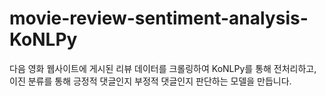 # movie-review-sentiment-analysis-KoNLPy
다음 영화 웹사이트에 게시된 리뷰 데이터를 크롤링하여 KoNLPy를 통해 전처리하고, 이진 분류를 통해 긍정적 댓글인지 부정적 댓글인지 판단하는 모델을 만듭니다.
